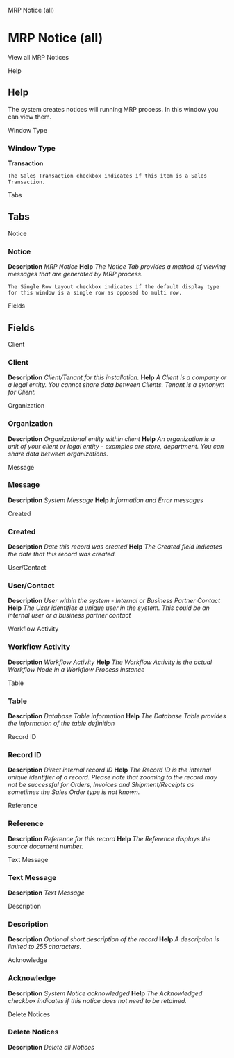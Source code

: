 
MRP Notice (all)
# MRP Notice (all)


View all MRP Notices

Help
## Help

The system creates notices will running MRP process. In this window you can view them.


Window Type
### Window Type

**Transaction**

```
The Sales Transaction checkbox indicates if this item is a Sales Transaction.
```

Tabs
## Tabs


Notice
### Notice

**Description**
 *MRP Notice*
**Help**
 *The Notice Tab provides a method of viewing messages that are generated by MRP process.*

```
The Single Row Layout checkbox indicates if the default display type for this window is a single row as opposed to multi row.
```
Fields
## Fields


Client
### Client

**Description**
 *Client/Tenant for this installation.*
**Help**
 *A Client is a company or a legal entity. You cannot share data between Clients. Tenant is a synonym for Client.*

Organization
### Organization

**Description**
 *Organizational entity within client*
**Help**
 *An organization is a unit of your client or legal entity - examples are store, department. You can share data between organizations.*

Message
### Message

**Description**
 *System Message*
**Help**
 *Information and Error messages*

Created
### Created

**Description**
 *Date this record was created*
**Help**
 *The Created field indicates the date that this record was created.*

User/Contact
### User/Contact

**Description**
 *User within the system - Internal or Business Partner Contact*
**Help**
 *The User identifies a unique user in the system. This could be an internal user or a business partner contact*

Workflow Activity
### Workflow Activity

**Description**
 *Workflow Activity*
**Help**
 *The Workflow Activity is the actual Workflow Node in a Workflow Process instance*

Table
### Table

**Description**
 *Database Table information*
**Help**
 *The Database Table provides the information of the table definition*

Record ID
### Record ID

**Description**
 *Direct internal record ID*
**Help**
 *The Record ID is the internal unique identifier of a record. Please note that zooming to the record may not be successful for Orders, Invoices and Shipment/Receipts as sometimes the Sales Order type is not known.*

Reference
### Reference

**Description**
 *Reference for this record*
**Help**
 *The Reference displays the source document number.*

Text Message
### Text Message

**Description**
 *Text Message*

Description
### Description

**Description**
 *Optional short description of the record*
**Help**
 *A description is limited to 255 characters.*

Acknowledge
### Acknowledge

**Description**
 *System Notice acknowledged*
**Help**
 *The Acknowledged checkbox indicates if this notice does not need to be retained.*

Delete Notices
### Delete Notices

**Description**
 *Delete all Notices*
